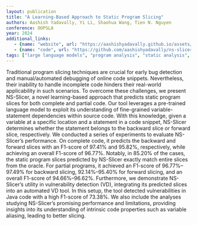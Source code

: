 ```yaml
---
layout: publication
title: "A Learning-Based Approach to Static Program Slicing"
authors: Aashish Yadavally, Yi Li, Shaohua Wang, Tien N. Nguyen
conference: OOPSLA
year: 2024
additional_links:
   - {name: "website", url: "https://aashishyadavally.github.io/assets/pdf/pub-oopsla2024.pdf"}
   - {name: "code", url: "https://github.com/aashishyadavally/ns-slicer"}
tags: ["large language models", "program analysis", "static analysis", "tool"]
---
```

Traditional program slicing techniques are crucial for early bug detection and manual/automated debugging of online code snippets. Nevertheless, their inability to handle incomplete code hinders their real-world applicability in such scenarios. To overcome these challenges, we present NS-Slicer, a novel learning-based approach that predicts static program slices for both complete and partial code. Our tool leverages a pre-trained language model to exploit its understanding of fine-grained variable-statement dependencies within source code. With this knowledge, given a variable at a specific location and a statement in a code snippet, NS-Slicer determines whether the statement belongs to the backward slice or forward slice, respectively. We conducted a series of experiments to evaluate NS-Slicer’s performance. On complete code, it predicts the backward and forward slices with an F1-score of 97.41% and 95.82%, respectively, while achieving an overall F1-score of 96.77%. Notably, in 85.20% of the cases, the static program slices predicted by NS-Slicer exactly match entire slices from the oracle. For partial programs, it achieved an F1-score of 96.77%–97.49% for backward slicing, 92.14%–95.40% for forward slicing, and an overall F1-score of 94.66%–96.62%. Furthermore, we demonstrate NS-Slicer’s utility in vulnerability detection (VD), integrating its predicted slices into an automated VD tool. In this setup, the tool detected vulnerabilities in Java code with a high F1-score of 73.38%. We also include the analyses studying NS-Slicer’s promising performance and limitations, providing insights into its understanding of intrinsic code properties such as variable aliasing, leading to better slicing.
